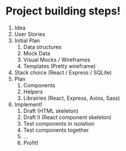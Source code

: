 # Project building steps!

1. Idea
2. User Stories 
3. Initial Plan
   1. Data structures
   2. Mock Data
   3. Visual Mocks / Wireframes
   4. Templates (Pretty wireframe)
4. Stack choice (React / Express / SQLite)
5. Plan
   1. Components
   2. Helpers
   3. Librairies (React, Express, Axios, Sass)
6. Implement!
   1. Draft (HTML skeleton)
   2. Draft II (React component skeleton)
   3. Test components in isolation
   4. Test components together
   5. ...
   6. Profit!